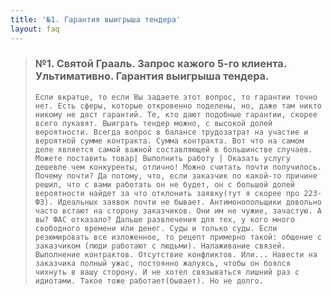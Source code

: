 ```yaml
---
title: '№1. Гарантия выигрыша тендера'
layout: faq
---
```

> ### **№1. Святой Грааль. Запрос кажого 5-го клиента. Ультимативно. Гарантия выигрыша тендера.**
> ```Если вкратце, то если Вы задаете этот вопрос, то гарантии точно нет. Есть сферы, которые откровенно поделены, но, даже там никто никому не даст гарантий. Те, кто дают подобные гарантии, скорее всего лукавят. Выиграть тендер можно, с высокой долей вероятности. Всегда вопрос в балансе трудозатрат на участие и вероятной сумме контракта. Сумма контракта. Вот что на самом деле является самой важной составляющей в большинстве случаев. Можете поставить товар| Выполнить работу | Оказать услугу дешевле чем конкуренты, отлично! Можно считать почти получилось. Почему почти? Да потому, что, если заказчик по какой-то причине решил, что с вами работать он не будет, он с большой долей вероятности найдет за что отклонить заявку(тут я скорее про 223-ФЗ). Идеальных заявок почти не бывает. Антимонопольщики довольно часто встают на сторону заказчиков. Они им не чужие, зачастую. А вы? ФАС отказало? Дальше развлечения для тех, у кого много свободного времени или денег. Суды и только суды. Если резюмировать все изложенное, то рецепт примерно такой: общение с заказчиком (люди работают с людьми). Налаживание связей. Выполнение контрактов. Отсутствие конфликтов. Или... Навести на заказчика полный ужас, постоянно жалуясь, чтобы он боялся чихнуть в вашу сторону. И не хотел связываться лишний раз с идиотами. Такое тоже работает(бывает). Но не долго.```
